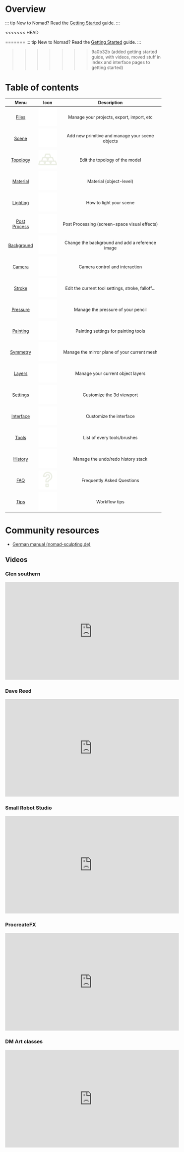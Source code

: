 # Overview

<!-- [[toc]] -->

::: tip New to Nomad?
Read the [Getting Started](gettingstarted.md) guide.
:::

<!-- 
::: tip
This is a tip
:::

::: warning
This is a warning
:::

::: danger Error
This is a dangerous warning
:::

::: details
This is a details block, which does not work in IE / Edge
:::
-->

<<<<<<< HEAD

=======
::: tip New to Nomad?
Read the [Getting Started](gettingstarted.md) guide.
:::
>>>>>>> 9a0b32b (added getting started guide, with videos, moved stuff in index and interface pages to getting started)

# Table of contents

| Menu                           | Icon                               | Description  |
| :---:                          | :---:                              | :---:        |
| [Files](files.md)              | ![](./icons/open.png#icon)         | Manage your projects, export, import, etc |
| [Scene](scene.md)              | ![](./icons/scene.png#icon)        | Add new primitive and manage your scene objects |
| [Topology](topology.md)        | ![](./icons/multires.png#icon)     | Edit the topology of the model |
| [Material](material.md)        | ![](./icons/material.png#icon)     | Material (object-level) |
| [Lighting](lighting.md)        | ![](./icons/sun.png#icon)          | How to light your scene |
| [Post Process](postprocess.md) | ![](./icons/post_process.png#icon) | Post Processing (screen-space visual effects) |
| [Background](background.md)    | ![](./icons/image.png#icon)        | Change the background and add a reference image |
| [Camera](camera.md)            | ![](./icons/camera.png#icon)       | Camera control and interaction |
| [Stroke](stroke.md)            | ![](./icons/pencil.png#icon)       | Edit the current tool settings, stroke, falloff... |
| [Pressure](pressure.md)        | ![](./icons/pressure.png#icon)     | Manage the pressure of your pencil |
| [Painting](painting.md)	     | ![](./icons/paint.png#icon)        | Painting settings for painting tools |
| [Symmetry](symmetry.md)        | ![](./icons/symmetry.png#icon)     | Manage the mirror plane of your current mesh |
| [Layers](layers.md)            | ![](./icons/layers.png#icon)       | Manage your current object layers |
| [Settings](settings.md)        | ![](./icons/cog.png#icon)          | Customize the 3d viewport |
| [Interface](interface.md)      | ![](./icons/interface.png#icon)    | Customize the interface |
| [Tools](tools.md)              | ![](./icons/tools.png#icon)        | List of every tools/brushes |
| [History](history.md)          | ![](./icons/history.png#icon)      | Manage the undo/redo history stack |
| [FAQ](faq.md)                  | ![](./icons/faq.png#icon)          | Frequently Asked Questions |
| [Tips](tips.md)                  | ![](./icons/manual.png#icon)     | Workflow tips |

# Community resources

- [German manual (nomad-sculpting.de)](https://nomad-sculpting.de/nomad-sculpt/handbuch/)

## Videos

### Glen southern
<div class="video-responsive">
<iframe width="560" height="315" src="https://www.youtube.com/embed/0Mj_yietOKI?si=-XhtDM-oZcMRAfnJ" title="YouTube video player" frameborder="0" allow="accelerometer; autoplay; clipboard-write; encrypted-media; gyroscope; picture-in-picture; web-share" allowfullscreen></iframe>
</div>

### Dave Reed
<div class="video-responsive">
<iframe width="560" height="315" src="https://www.youtube.com/embed/Jm18bkWsAW0?si=Hnt3tdsRf_doFdZq" title="YouTube video player" frameborder="0" allow="accelerometer; autoplay; clipboard-write; encrypted-media; gyroscope; picture-in-picture; web-share" allowfullscreen></iframe>
</div>

###  Small Robot Studio
<div class="video-responsive">
<iframe width="560" height="315" src="https://www.youtube.com/embed/vw3qpp81rF0?si=xs0Thy6kEGvHVi3q" title="YouTube video player" frameborder="0" allow="accelerometer; autoplay; clipboard-write; encrypted-media; gyroscope; picture-in-picture; web-share" allowfullscreen></iframe>
</div>

### ProcreateFX
<div class="video-responsive">
<iframe width="560" height="315" src="https://www.youtube.com/embed/BPw16T6Ayck?si=q2WlYGp63OpukkuU" title="YouTube video player" frameborder="0" allow="accelerometer; autoplay; clipboard-write; encrypted-media; gyroscope; picture-in-picture; web-share" allowfullscreen></iframe>
</div>

### DM Art classes
<div class="video-responsive">
<iframe width="560" height="315" src="https://www.youtube.com/embed/5VO0ZqyopGo?si=rtOLMvjwjCfPsdb4" title="YouTube video player" frameborder="0" allow="accelerometer; autoplay; clipboard-write; encrypted-media; gyroscope; picture-in-picture; web-share" allowfullscreen></iframe>
</div>
